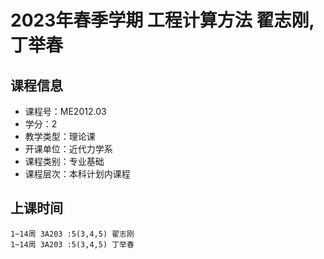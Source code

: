 # 2023年春季学期 工程计算方法 翟志刚, 丁举春






## 课程信息

- 课程号：ME2012.03
- 学分：2
- 教学类型：理论课
- 开课单位：近代力学系
- 课程类别：专业基础
- 课程层次：本科计划内课程

## 上课时间

```
1~14周 3A203 :5(3,4,5) 翟志刚
1~14周 3A203 :5(3,4,5) 丁举春
```

